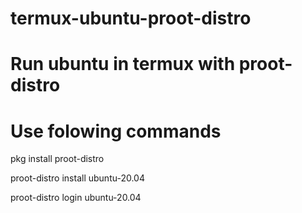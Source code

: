 # termux-ubuntu-proot-distro
# Run ubuntu in termux with proot-distro
# Use folowing commands


pkg install proot-distro

proot-distro install ubuntu-20.04

proot-distro login ubuntu-20.04
